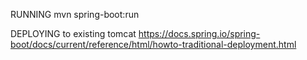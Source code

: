RUNNING
mvn spring-boot:run

DEPLOYING to existing tomcat
https://docs.spring.io/spring-boot/docs/current/reference/html/howto-traditional-deployment.html
